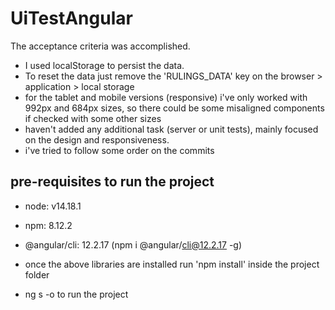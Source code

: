 # UiTestAngular

The acceptance criteria was accomplished.
- I used localStorage to persist the data. 
- To reset the data just remove the 'RULINGS_DATA' key on the browser > application > local storage
- for the tablet and mobile versions (responsive) i've only worked with 992px and 684px sizes, so there could be some misaligned components if checked with some other sizes
- haven't added any additional task (server or unit tests), mainly focused on the design and responsiveness.
- i've tried to follow some order on the commits


## pre-requisites to run the project
- node: v14.18.1
- npm: 8.12.2
- @angular/cli: 12.2.17 (npm i @angular/cli@12.2.17 -g)

- once the above libraries are installed run 'npm install' inside the project folder
- ng s -o  to run the project
